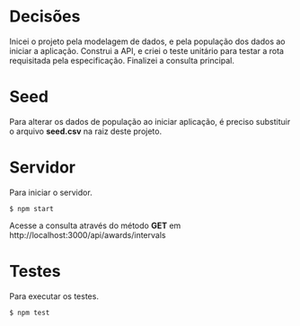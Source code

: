 # Decisões

Inicei o projeto pela modelagem de dados, e pela população dos dados ao iniciar a aplicação. Construi a API, e criei o teste unitário para testar a rota requisitada pela especificação. Finalizei a consulta principal.

# Seed

Para alterar os dados de população ao iniciar aplicação, é preciso substituir o arquivo **seed.csv** na raiz deste projeto.

# Servidor

Para iniciar o servidor.

```console
$ npm start
```

Acesse a consulta através do método **GET** em http://localhost:3000/api/awards/intervals

# Testes

Para executar os testes.

```console
$ npm test
```
